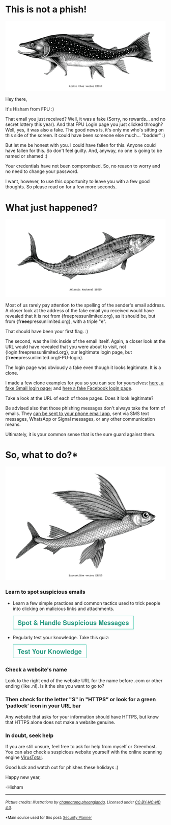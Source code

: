 # This is not a phish!
![](media/pictures/Char.jpg)

Hey there,

It's Hisham from FPU :)

That email you just received? Well, it was a fake (Sorry, no rewards... and no secret lottery this year). And that FPU Login page you just clicked through? Well, yes, it was also a fake. The good news is, it's only me who's sitting on this side of the screen. It could have been someone else much... "badder" :)

But let me be honest with you. I could have fallen for this. Anyone could have fallen for this. So don't feel guilty. And, anyway, no one is going to be named or shamed :)

Your credentials have not been compromised. So, no reason to worry and no need to change your password.

I want, however, to use this opportunity to leave you with a few good thoughts. So please read on for a few more seconds.

# What just happened?
![](media/pictures/Mackerel.jpg)

Most of us rarely pay attention to the spelling of the sender's email address. A closer look at the address of the fake email you received would have revealed that it is not from {freepressunlimited.org}, as it should be, but from {fr**eee**pressunlimited.org}, with a triple "e".

That should have been your first flag. :)

The second, was the link inside of the email itself. Again, a closer look at the URL would have revealed that you were about to visit, not {login.freepressunlimited.org}, our legitimate login page, but {fr**eee**pressunlimited.org/FPU-login}. 

The login page was obviously a fake even though it looks legitimate. It is a clone.

I made a few clone examples for you so you can see for yourselves: <a href="https://almiraat.github.io/goFPU/Gmail.login/" target="_blank">here, a fake Gmail login page</a>; and <a href="https://almiraat.github.io/goFPU/Facebook/" target="_blank">here a fake Facebook login page</a>. 

Take a look at the URL of each of those pages. Does it look legitimate?


Be advised also that those phishing messages don't always take the form of emails. They <a href="https://www.nytimes.com/2017/09/14/technology/personaltech/spotting-the-phish-in-a-sea-of-email.html" target="_blank">can be sent to your phone email app</a>, sent via SMS text messages, WhatsApp or Signal messages, or any other communication means. 

Ultimately, it is your common sense that is the sure guard against them.

# So, what to do?*
![](media/pictures/exo.jpg)

### Learn to spot suspicious emails
- Learn a few simple practices and common tactics used to trick people into clicking on malicious links and attachments.
    
    <a href="https://www.johnscottrailton.com/jsrs-digital-security-low-hanging-fruit/#safer-emails" target="_blank">![button](media/pictures/spotbutton.png)</a>

- Regularly test your knowledge. Take this quiz:
    
    <a href="https://phishingquiz.withgoogle.com/?hl=en" target="_blank">![button](media/pictures/testknowledge.png)</a>

### Check a website's name
Look to the right end of the website URL for the name before .com or other ending (like .nl). Is it the site you want to go to?

### Then check for the letter "S" in "HTTPS” or look for a green ‘padlock’ icon in your URL bar

Any website that asks for your information should have HTTPS, but know that HTTPS alone does not make a website genuine.

### In doubt, seek help

If you are still unsure, feel free to ask for help from myself or Greenhost. You can also check a suspicious website yourself with the online scanning engine <a href="https://www.virustotal.com/gui/home/url" target="_blank">VirusTotal</a>.

Good luck and watch out for phishes these holidays :)

Happy new year,

-Hisham

-----------------------
<small>*Picture credits: Illustrations by <a href="https://www.behance.net/ohm34171958" target="_blank">channarong pheangjanda</a>. Licensed under <a href="https://creativecommons.org/licenses/by-nc-nd/4.0/?ref=ccsearch&atype=rich" target="_blank">CC BY-NC-ND 4.0</a>.*</small>

<small>*Main source used for this post: <a href="https://securityplanner.org/#/" target="_blank">Security Planner</a></small>
